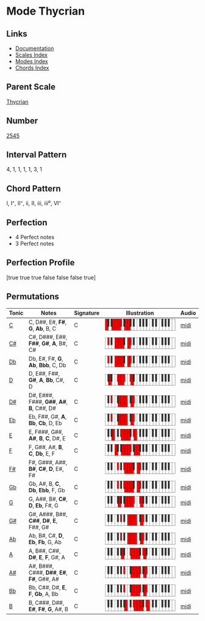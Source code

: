 # Mode Thycrian

## Links

- [Documentation](index.md)
- [Scales Index](Scales.md)
- [Modes Index](Modes.md)
- [Chords Index](Chords.md)

## Parent Scale

[Thycrian](ScaleThycrian.md)

## Number

[2545](https://ianring.com/musictheory/scales/2545)

## Interval Pattern

4, 1, 1, 1, 1, 3, 1

## Chord Pattern

I, I⁺, II⁺, ii, II, iii, iii⁰, VI⁺

## Perfection

- 4 Perfect notes
- 3 Perfect notes

## Perfection Profile

[true true true false false false true]

## Permutations

| Tonic | Notes | Signature | Illustration | Audio |
|-------|-------|-----------|--------------|-------|
| [C](ModeCNaturalThycrian.md) | C, D##, E#, **F#**, **G**, **Ab**, B, C | C | ![CNaturalThycrian](ModeCNaturalThycrian.png) | [midi](https://github.com/edipermadi/music/blob/main/docs/ModeCNaturalThycrian.mid?raw=true) |
| [C#](ModeCSharpThycrian.md) | C#, D###, E##, **F##**, **G#**, **A**, B#, C# | C | ![CSharpThycrian](ModeCSharpThycrian.png) | [midi](https://github.com/edipermadi/music/blob/main/docs/ModeCSharpThycrian.mid?raw=true) |
| [Db](ModeDFlatThycrian.md) | Db, E#, F#, **G**, **Ab**, **Bbb**, C, Db | C | ![DFlatThycrian](ModeDFlatThycrian.png) | [midi](https://github.com/edipermadi/music/blob/main/docs/ModeDFlatThycrian.mid?raw=true) |
| [D](ModeDNaturalThycrian.md) | D, E##, F##, **G#**, **A**, **Bb**, C#, D | C | ![DNaturalThycrian](ModeDNaturalThycrian.png) | [midi](https://github.com/edipermadi/music/blob/main/docs/ModeDNaturalThycrian.mid?raw=true) |
| [D#](ModeDSharpThycrian.md) | D#, E###, F###, **G##**, **A#**, **B**, C##, D# | C | ![DSharpThycrian](ModeDSharpThycrian.png) | [midi](https://github.com/edipermadi/music/blob/main/docs/ModeDSharpThycrian.mid?raw=true) |
| [Eb](ModeEFlatThycrian.md) | Eb, F##, G#, **A**, **Bb**, **Cb**, D, Eb | C | ![EFlatThycrian](ModeEFlatThycrian.png) | [midi](https://github.com/edipermadi/music/blob/main/docs/ModeEFlatThycrian.mid?raw=true) |
| [E](ModeENaturalThycrian.md) | E, F###, G##, **A#**, **B**, **C**, D#, E | C | ![ENaturalThycrian](ModeENaturalThycrian.png) | [midi](https://github.com/edipermadi/music/blob/main/docs/ModeENaturalThycrian.mid?raw=true) |
| [F](ModeFNaturalThycrian.md) | F, G##, A#, **B**, **C**, **Db**, E, F | C | ![FNaturalThycrian](ModeFNaturalThycrian.png) | [midi](https://github.com/edipermadi/music/blob/main/docs/ModeFNaturalThycrian.mid?raw=true) |
| [F#](ModeFSharpThycrian.md) | F#, G###, A##, **B#**, **C#**, **D**, E#, F# | C | ![FSharpThycrian](ModeFSharpThycrian.png) | [midi](https://github.com/edipermadi/music/blob/main/docs/ModeFSharpThycrian.mid?raw=true) |
| [Gb](ModeGFlatThycrian.md) | Gb, A#, B, **C**, **Db**, **Ebb**, F, Gb | C | ![GFlatThycrian](ModeGFlatThycrian.png) | [midi](https://github.com/edipermadi/music/blob/main/docs/ModeGFlatThycrian.mid?raw=true) |
| [G](ModeGNaturalThycrian.md) | G, A##, B#, **C#**, **D**, **Eb**, F#, G | C | ![GNaturalThycrian](ModeGNaturalThycrian.png) | [midi](https://github.com/edipermadi/music/blob/main/docs/ModeGNaturalThycrian.mid?raw=true) |
| [G#](ModeGSharpThycrian.md) | G#, A###, B##, **C##**, **D#**, **E**, F##, G# | C | ![GSharpThycrian](ModeGSharpThycrian.png) | [midi](https://github.com/edipermadi/music/blob/main/docs/ModeGSharpThycrian.mid?raw=true) |
| [Ab](ModeAFlatThycrian.md) | Ab, B#, C#, **D**, **Eb**, **Fb**, G, Ab | C | ![AFlatThycrian](ModeAFlatThycrian.png) | [midi](https://github.com/edipermadi/music/blob/main/docs/ModeAFlatThycrian.mid?raw=true) |
| [A](ModeANaturalThycrian.md) | A, B##, C##, **D#**, **E**, **F**, G#, A | C | ![ANaturalThycrian](ModeANaturalThycrian.png) | [midi](https://github.com/edipermadi/music/blob/main/docs/ModeANaturalThycrian.mid?raw=true) |
| [A#](ModeASharpThycrian.md) | A#, B###, C###, **D##**, **E#**, **F#**, G##, A# | C | ![ASharpThycrian](ModeASharpThycrian.png) | [midi](https://github.com/edipermadi/music/blob/main/docs/ModeASharpThycrian.mid?raw=true) |
| [Bb](ModeBFlatThycrian.md) | Bb, C##, D#, **E**, **F**, **Gb**, A, Bb | C | ![BFlatThycrian](ModeBFlatThycrian.png) | [midi](https://github.com/edipermadi/music/blob/main/docs/ModeBFlatThycrian.mid?raw=true) |
| [B](ModeBNaturalThycrian.md) | B, C###, D##, **E#**, **F#**, **G**, A#, B | C | ![BNaturalThycrian](ModeBNaturalThycrian.png) | [midi](https://github.com/edipermadi/music/blob/main/docs/ModeBNaturalThycrian.mid?raw=true) |
